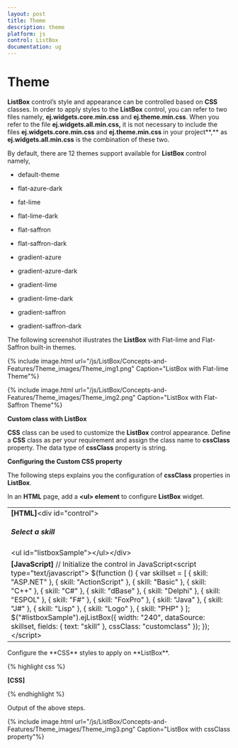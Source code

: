 ```yaml
---
layout: post
title: Theme
description: theme
platform: js
control: ListBox
documentation: ug
---
```


# Theme

**ListBox** control’s style and appearance can be controlled based on **CSS** classes. In order to apply styles to the **ListBox** control, you can refer to two files namely, **ej.widgets.core.min.css** and **ej.theme.min.css**. When you refer to the file **ej.widgets.all.min.css,** it is not necessary to include the files **ej.widgets.core.min.css** and **ej.theme.min.css** in your project**,** as **ej.widgets.all.min.css** is the combination of these two. 

By default, there are 12 themes support available for **ListBox** control namely,

* default-theme

* flat-azure-dark

* fat-lime

* flat-lime-dark

* flat-saffron

* flat-saffron-dark

* gradient-azure

* gradient-azure-dark

* gradient-lime

* gradient-lime-dark

* gradient-saffron

* gradient-saffron-dark

The following screenshot illustrates the **ListBox** with Flat-lime and Flat-Saffron built-in themes.

{% include image.html url="/js/ListBox/Concepts-and-Features/Theme_images/Theme_img1.png" Caption="ListBox with Flat-lime Theme"%}

{% include image.html url="/js/ListBox/Concepts-and-Features/Theme_images/Theme_img2.png" Caption="ListBox with Flat-Saffron Theme"%}

**Custom class with ListBox** 

**CSS** class can be used to customize the **ListBox** control appearance. Define a **CSS** class as per your requirement and assign the class name to **cssClass** property. The data type of **cssClass** property is string. 

**Configuring the Custom CSS property**

The following steps explains you the configuration of **cssClass** properties in **ListBox**.

In an **HTML** page, add a **&lt;ul&gt; element** to configure **ListBox** widget.

<table>
<tr>
<td>
<b>[HTML]</b>&lt;div id="control"&gt;    <h5 class="ctrllabel">Select a skill</h5>    &lt;ul id="listboxSample"&gt;&lt;/ul&gt;&lt;/div&gt;</td></tr>
<tr>
<td>
<b>[JavaScript]  </b>// Initialize the control in JavaScript&lt;script type="text/javascript"&gt;    $(function () {        var skillset = [        { skill: "ASP.NET" }, { skill: "ActionScript" }, { skill: "Basic" },        { skill: "C++" }, { skill: "C#" }, { skill: "dBase" }, { skill: "Delphi" },        { skill: "ESPOL" }, { skill: "F#" }, { skill: "FoxPro" }, { skill: "Java" },        { skill: "J#" }, { skill: "Lisp" }, { skill: "Logo" }, { skill: "PHP" }        ];        $("#listboxSample").ejListBox({            width: "240", dataSource: skillset,            fields: { text: "skill" }, cssClass: "customclass"        });    });&lt;/script&gt;</td></tr>
</table>
Configure the **CSS** styles to apply on **ListBox**.

{% highlight css %}

**[CSS]**  
<style>
    .customclass {
        background-color: #FFFFCC;
        font-weight: bold;
        font-family: sans-serif;
    }
</style>


{% endhighlight %}

Output of the above steps.

{% include image.html url="/js/ListBox/Concepts-and-Features/Theme_images/Theme_img3.png" Caption="ListBox with cssClass property"%}

